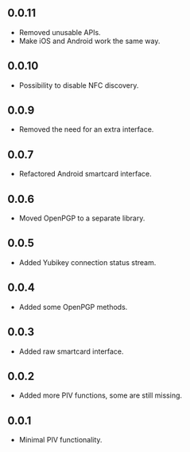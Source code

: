 ## 0.0.11

* Removed unusable APIs.
* Make iOS and Android work the same way.

## 0.0.10

* Possibility to disable NFC discovery.

## 0.0.9

* Removed the need for an extra interface.

## 0.0.7

* Refactored Android smartcard interface.

## 0.0.6

* Moved OpenPGP to a separate library.

## 0.0.5

* Added Yubikey connection status stream.

## 0.0.4

* Added some OpenPGP methods.

## 0.0.3

* Added raw smartcard interface.

## 0.0.2

* Added more PIV functions, some are still missing.

## 0.0.1

* Minimal PIV functionality.